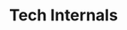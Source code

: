 ---
title: Tech Internals
menu:
  sidebar:
    name: Tech Internals
    identifier: tech-internals
    weight: 300
---